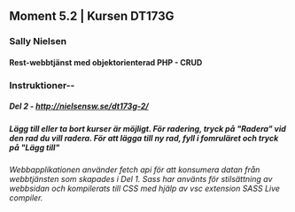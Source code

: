 ## Moment 5.2 | Kursen DT173G
### Sally Nielsen

#### Rest-webbtjänst med objektorienterad PHP - CRUD

### Instruktioner--
##### Del 2 - http://nielsensw.se/dt173g-2/
##### Lägg till eller ta bort kurser är möjligt. För radering, tryck på "Radera" vid den rad du vill radera. För att lägga till ny rad, fyll i fomruläret och tryck på "Lägg till"
###### Webbapplikationen använder fetch api för att konsumera datan från webbtjänsten som skapades i Del 1. Sass har använts för stilsättning av webbsidan och kompilerats till CSS med hjälp av vsc extension SASS Live compiler.
